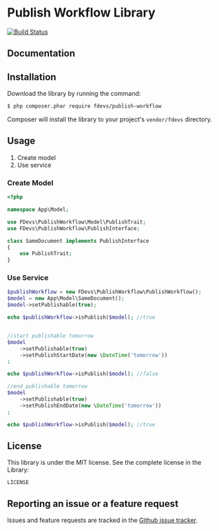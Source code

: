 Publish Workflow Library
========================

[![Build Status](https://travis-ci.org/4devs/publish-workflow.svg?branch=master)](https://travis-ci.org/4devs/publish-workflow)

Documentation
-------------


Installation
------------

Download the library by running the command:

``` bash
$ php composer.phar require fdevs/publish-workflow
```

Composer will install the library to your project's `vendor/fdevs` directory.

Usage
-----

1. Create model
2. Use service

### Create Model

```php
<?php

namespace App\Model;

use FDevs\PublishWorkflow\Model\PublishTrait;
use FDevs\PublishWorkflow\PublishInterface;

class SameDocument implements PublishInterface
{
    use PublishTrait;
}

```

### Use Service

```php
$publishWorkflow = new FDevs\PublishWorkflow\PublishWorkflow();
$model = new App\Model\SameDocument();
$model->setPublishable(true);

echo $publishWorkflow->isPublish($model); //true


//start publishable tomorrow
$model
    ->setPublishable(true)
    ->setPublishStartDate(new \DateTime('tomorrow'))
;

echo $publishWorkflow->isPublish($model); //false

//end publishable tomorrow
$model
    ->setPublishable(true)
    ->setPublishEndDate(new \DateTime('tomorrow'))
;

echo $publishWorkflow->isPublish($model); //true
```

License
-------

This library is under the MIT license. See the complete license in the Library:

    LICENSE

Reporting an issue or a feature request
---------------------------------------

Issues and feature requests are tracked in the [Github issue tracker](https://github.com/4devs/publish-workflow/issues).
